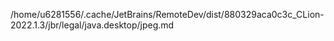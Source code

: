 /home/u6281556/.cache/JetBrains/RemoteDev/dist/880329aca0c3c_CLion-2022.1.3/jbr/legal/java.desktop/jpeg.md